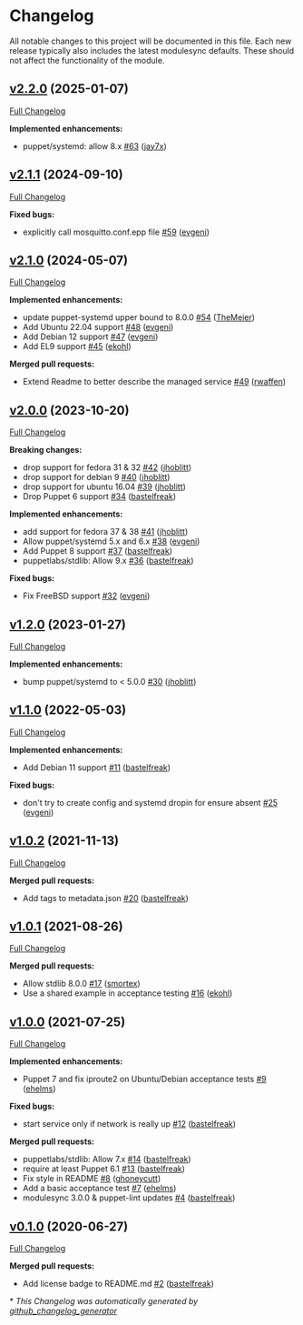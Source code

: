 # Changelog

All notable changes to this project will be documented in this file.
Each new release typically also includes the latest modulesync defaults.
These should not affect the functionality of the module.

## [v2.2.0](https://github.com/voxpupuli/puppet-mosquitto/tree/v2.2.0) (2025-01-07)

[Full Changelog](https://github.com/voxpupuli/puppet-mosquitto/compare/v2.1.1...v2.2.0)

**Implemented enhancements:**

- puppet/systemd: allow 8.x [\#63](https://github.com/voxpupuli/puppet-mosquitto/pull/63) ([jay7x](https://github.com/jay7x))

## [v2.1.1](https://github.com/voxpupuli/puppet-mosquitto/tree/v2.1.1) (2024-09-10)

[Full Changelog](https://github.com/voxpupuli/puppet-mosquitto/compare/v2.1.0...v2.1.1)

**Fixed bugs:**

- explicitly call mosquitto.conf.epp file [\#59](https://github.com/voxpupuli/puppet-mosquitto/pull/59) ([evgeni](https://github.com/evgeni))

## [v2.1.0](https://github.com/voxpupuli/puppet-mosquitto/tree/v2.1.0) (2024-05-07)

[Full Changelog](https://github.com/voxpupuli/puppet-mosquitto/compare/v2.0.0...v2.1.0)

**Implemented enhancements:**

- update puppet-systemd upper bound to 8.0.0 [\#54](https://github.com/voxpupuli/puppet-mosquitto/pull/54) ([TheMeier](https://github.com/TheMeier))
- Add Ubuntu 22.04 support [\#48](https://github.com/voxpupuli/puppet-mosquitto/pull/48) ([evgeni](https://github.com/evgeni))
- Add Debian 12 support [\#47](https://github.com/voxpupuli/puppet-mosquitto/pull/47) ([evgeni](https://github.com/evgeni))
- Add EL9 support [\#45](https://github.com/voxpupuli/puppet-mosquitto/pull/45) ([ekohl](https://github.com/ekohl))

**Merged pull requests:**

- Extend Readme to better describe the managed service [\#49](https://github.com/voxpupuli/puppet-mosquitto/pull/49) ([rwaffen](https://github.com/rwaffen))

## [v2.0.0](https://github.com/voxpupuli/puppet-mosquitto/tree/v2.0.0) (2023-10-20)

[Full Changelog](https://github.com/voxpupuli/puppet-mosquitto/compare/v1.2.0...v2.0.0)

**Breaking changes:**

- drop support for fedora 31 & 32 [\#42](https://github.com/voxpupuli/puppet-mosquitto/pull/42) ([jhoblitt](https://github.com/jhoblitt))
- drop support for debian 9 [\#40](https://github.com/voxpupuli/puppet-mosquitto/pull/40) ([jhoblitt](https://github.com/jhoblitt))
- drop support for ubuntu 16.04 [\#39](https://github.com/voxpupuli/puppet-mosquitto/pull/39) ([jhoblitt](https://github.com/jhoblitt))
- Drop Puppet 6 support [\#34](https://github.com/voxpupuli/puppet-mosquitto/pull/34) ([bastelfreak](https://github.com/bastelfreak))

**Implemented enhancements:**

- add support for fedora 37 & 38 [\#41](https://github.com/voxpupuli/puppet-mosquitto/pull/41) ([jhoblitt](https://github.com/jhoblitt))
- Allow puppet/systemd 5.x and 6.x [\#38](https://github.com/voxpupuli/puppet-mosquitto/pull/38) ([evgeni](https://github.com/evgeni))
- Add Puppet 8 support [\#37](https://github.com/voxpupuli/puppet-mosquitto/pull/37) ([bastelfreak](https://github.com/bastelfreak))
- puppetlabs/stdlib: Allow 9.x [\#36](https://github.com/voxpupuli/puppet-mosquitto/pull/36) ([bastelfreak](https://github.com/bastelfreak))

**Fixed bugs:**

- Fix FreeBSD support [\#32](https://github.com/voxpupuli/puppet-mosquitto/pull/32) ([evgeni](https://github.com/evgeni))

## [v1.2.0](https://github.com/voxpupuli/puppet-mosquitto/tree/v1.2.0) (2023-01-27)

[Full Changelog](https://github.com/voxpupuli/puppet-mosquitto/compare/v1.1.0...v1.2.0)

**Implemented enhancements:**

- bump puppet/systemd to \< 5.0.0 [\#30](https://github.com/voxpupuli/puppet-mosquitto/pull/30) ([jhoblitt](https://github.com/jhoblitt))

## [v1.1.0](https://github.com/voxpupuli/puppet-mosquitto/tree/v1.1.0) (2022-05-03)

[Full Changelog](https://github.com/voxpupuli/puppet-mosquitto/compare/v1.0.2...v1.1.0)

**Implemented enhancements:**

- Add Debian 11 support [\#11](https://github.com/voxpupuli/puppet-mosquitto/pull/11) ([bastelfreak](https://github.com/bastelfreak))

**Fixed bugs:**

- don't try to create config and systemd dropin for ensure absent [\#25](https://github.com/voxpupuli/puppet-mosquitto/pull/25) ([evgeni](https://github.com/evgeni))

## [v1.0.2](https://github.com/voxpupuli/puppet-mosquitto/tree/v1.0.2) (2021-11-13)

[Full Changelog](https://github.com/voxpupuli/puppet-mosquitto/compare/v1.0.1...v1.0.2)

**Merged pull requests:**

- Add tags to metadata.json [\#20](https://github.com/voxpupuli/puppet-mosquitto/pull/20) ([bastelfreak](https://github.com/bastelfreak))

## [v1.0.1](https://github.com/voxpupuli/puppet-mosquitto/tree/v1.0.1) (2021-08-26)

[Full Changelog](https://github.com/voxpupuli/puppet-mosquitto/compare/v1.0.0...v1.0.1)

**Merged pull requests:**

- Allow stdlib 8.0.0 [\#17](https://github.com/voxpupuli/puppet-mosquitto/pull/17) ([smortex](https://github.com/smortex))
- Use a shared example in acceptance testing [\#16](https://github.com/voxpupuli/puppet-mosquitto/pull/16) ([ekohl](https://github.com/ekohl))

## [v1.0.0](https://github.com/voxpupuli/puppet-mosquitto/tree/v1.0.0) (2021-07-25)

[Full Changelog](https://github.com/voxpupuli/puppet-mosquitto/compare/v0.1.0...v1.0.0)

**Implemented enhancements:**

- Puppet 7 and fix iproute2 on Ubuntu/Debian acceptance tests [\#9](https://github.com/voxpupuli/puppet-mosquitto/pull/9) ([ehelms](https://github.com/ehelms))

**Fixed bugs:**

- start service only if network is really up [\#12](https://github.com/voxpupuli/puppet-mosquitto/pull/12) ([bastelfreak](https://github.com/bastelfreak))

**Merged pull requests:**

- puppetlabs/stdlib: Allow 7.x [\#14](https://github.com/voxpupuli/puppet-mosquitto/pull/14) ([bastelfreak](https://github.com/bastelfreak))
- require at least Puppet 6.1 [\#13](https://github.com/voxpupuli/puppet-mosquitto/pull/13) ([bastelfreak](https://github.com/bastelfreak))
- Fix style in README [\#8](https://github.com/voxpupuli/puppet-mosquitto/pull/8) ([ghoneycutt](https://github.com/ghoneycutt))
- Add a basic acceptance test [\#7](https://github.com/voxpupuli/puppet-mosquitto/pull/7) ([ehelms](https://github.com/ehelms))
- modulesync 3.0.0 & puppet-lint updates [\#4](https://github.com/voxpupuli/puppet-mosquitto/pull/4) ([bastelfreak](https://github.com/bastelfreak))

## [v0.1.0](https://github.com/voxpupuli/puppet-mosquitto/tree/v0.1.0) (2020-06-27)

[Full Changelog](https://github.com/voxpupuli/puppet-mosquitto/compare/c3e3912ab92ff3ee3de9bf9960ab021bac107b96...v0.1.0)

**Merged pull requests:**

- Add license badge to README.md [\#2](https://github.com/voxpupuli/puppet-mosquitto/pull/2) ([bastelfreak](https://github.com/bastelfreak))



\* *This Changelog was automatically generated by [github_changelog_generator](https://github.com/github-changelog-generator/github-changelog-generator)*
